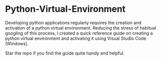 # Python-Virtual-Environment
Developing python applications regularly requires the creation and activation of a python virtual environment. Reducing the stress of habitual googling of this process, I created a quick reference guide on creating a python virtual environment and activating it using Visual Studio Code (Windows). 


Star the repo if you find the guide quite handy and helpful.
